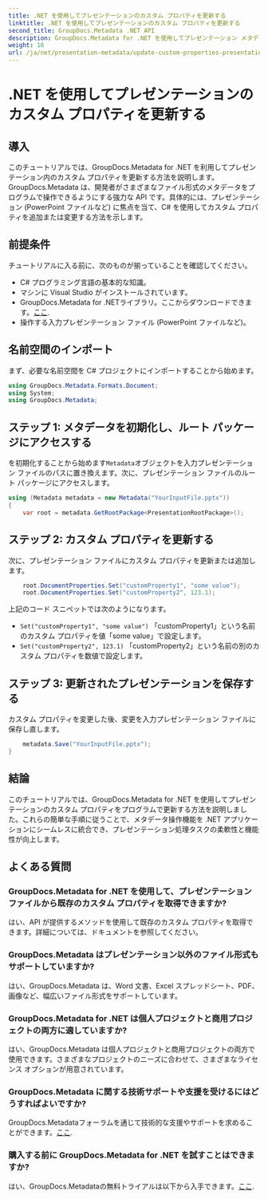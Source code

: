 ```yaml
---
title: .NET を使用してプレゼンテーションのカスタム プロパティを更新する
linktitle: .NET を使用してプレゼンテーションのカスタム プロパティを更新する
second_title: GroupDocs.Metadata .NET API
description: GroupDocs.Metadata for .NET を使用してプレゼンテーション メタデータを管理する方法を学びます。 PowerPoint ファイルのカスタム プロパティを効率的に更新します。
weight: 16
url: /ja/net/presentation-metadata/update-custom-properties-presentations/
---
```


# .NET を使用してプレゼンテーションのカスタム プロパティを更新する

## 導入
このチュートリアルでは、GroupDocs.Metadata for .NET を利用してプレゼンテーション内のカスタム プロパティを更新する方法を説明します。 GroupDocs.Metadata は、開発者がさまざまなファイル形式のメタデータをプログラムで操作できるようにする強力な API です。具体的には、プレゼンテーション (PowerPoint ファイルなど) に焦点を当て、C# を使用してカスタム プロパティを追加または変更する方法を示します。
## 前提条件
チュートリアルに入る前に、次のものが揃っていることを確認してください。
- C# プログラミング言語の基本的な知識。
- マシンに Visual Studio がインストールされています。
-  GroupDocs.Metadata for .NETライブラリ。ここからダウンロードできます。[ここ](https://releases.groupdocs.com/metadata/net/).
- 操作する入力プレゼンテーション ファイル (PowerPoint ファイルなど)。

## 名前空間のインポート
まず、必要な名前空間を C# プロジェクトにインポートすることから始めます。
```csharp
using GroupDocs.Metadata.Formats.Document;
using System;
using GroupDocs.Metadata;
```
## ステップ 1: メタデータを初期化し、ルート パッケージにアクセスする
を初期化することから始めます`Metadata`オブジェクトを入力プレゼンテーション ファイルのパスに置き換えます。次に、プレゼンテーション ファイルのルート パッケージにアクセスします。
```csharp
using (Metadata metadata = new Metadata("YourInputFile.pptx"))
{
    var root = metadata.GetRootPackage<PresentationRootPackage>();
```
## ステップ 2: カスタム プロパティを更新する
次に、プレゼンテーション ファイルにカスタム プロパティを更新または追加します。
```csharp
    root.DocumentProperties.Set("customProperty1", "some value");
    root.DocumentProperties.Set("customProperty2", 123.1);
```
上記のコード スニペットでは次のようになります。
- `Set("customProperty1", "some value")` 「customProperty1」という名前のカスタム プロパティを値「some value」で設定します。
- `Set("customProperty2", 123.1)` 「customProperty2」という名前の別のカスタム プロパティを数値で設定します。
## ステップ 3: 更新されたプレゼンテーションを保存する
カスタム プロパティを変更した後、変更を入力プレゼンテーション ファイルに保存し直します。
```csharp
    metadata.Save("YourInputFile.pptx");
}
```

## 結論
このチュートリアルでは、GroupDocs.Metadata for .NET を使用してプレゼンテーションのカスタム プロパティをプログラムで更新する方法を説明しました。これらの簡単な手順に従うことで、メタデータ操作機能を .NET アプリケーションにシームレスに統合でき、プレゼンテーション処理タスクの柔軟性と機能性が向上します。

## よくある質問
### GroupDocs.Metadata for .NET を使用して、プレゼンテーション ファイルから既存のカスタム プロパティを取得できますか?
はい、API が提供するメソッドを使用して既存のカスタム プロパティを取得できます。詳細については、ドキュメントを参照してください。
### GroupDocs.Metadata はプレゼンテーション以外のファイル形式もサポートしていますか?
はい、GroupDocs.Metadata は、Word 文書、Excel スプレッドシート、PDF、画像など、幅広いファイル形式をサポートしています。
### GroupDocs.Metadata for .NET は個人プロジェクトと商用プロジェクトの両方に適していますか?
はい、GroupDocs.Metadata は個人プロジェクトと商用プロジェクトの両方で使用できます。さまざまなプロジェクトのニーズに合わせて、さまざまなライセンス オプションが用意されています。
### GroupDocs.Metadata に関する技術サポートや支援を受けるにはどうすればよいですか?
 GroupDocs.Metadataフォーラムを通じて技術的な支援やサポートを求めることができます。[ここ](https://forum.groupdocs.com/c/metadata/14).
### 購入する前に GroupDocs.Metadata for .NET を試すことはできますか?
はい、GroupDocs.Metadataの無料トライアルは以下から入手できます。[ここ](https://releases.groupdocs.com/).